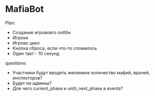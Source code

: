 # MafiaBot

Plan:

- Создание игрововго лобби
- Игроки
- Игрово цикл
- Кнопка сброса, если что-то сломалось
- Один такт - 10 секунд


questions:
- Участники будут вводить желаемое количество мафий, врачей, инспекторов?
- Будет ли админы?
- Для чего current_phase и until_next_phase в events?
